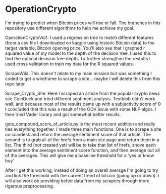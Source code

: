 # OperationCrypto
I'm trying to predict when Bitcoin prices will rise or fall. The branches in this repository use different algorithms to help me achieve my goal. 

OperationCryptoVol1: I used a regression tree to match different features (from a csv file I downloaded on kaggle using historic Bitcoin data) to the target variable, Bitcoin opening price. You'll also see that I graphed r squared value of my model to the depth of the decision tree. I used this to find the optimal decision tree depth. To further strengthen the restults I used cross validation to train my data for the R squared values.

ScrapeWiki: This doesn't relate to my main mission but was something I coded to get a wireframe to scrape a site... maybe I will delete this from this repo later

Scrape_Crypto_Site: Here I scraped an article from the popular crypto news site CoinDeck and tried different sentiment analysis. Textblob didn't work well, and because most of the results came up with a subjectivity score of 0 I concluded that this was a result of the OOV issue with some NLP algos. I then tried Vader library and got somewhat better results.

gets_compound_score_of_article.py is the most recent addition and really ties everything together. I made three main functions. One is to scrape a site on coindesk and return the average sentiment score of that article. The second is to grab all of the hrefs from a main site page and return them in a list. The third (not created yet) will be to take that list of hrefs, shove each element into the average sentiment score function, and then average out all of the averages. This will give me a baseline threshold for a 'yes or know buy'

After I get this working, instead of doing an overall average I'm going to try and link the threshold  with the current trend of bitcoin (going up or down). I will also work on providing better data from my scrapers through more rigerous preprocessing. 

